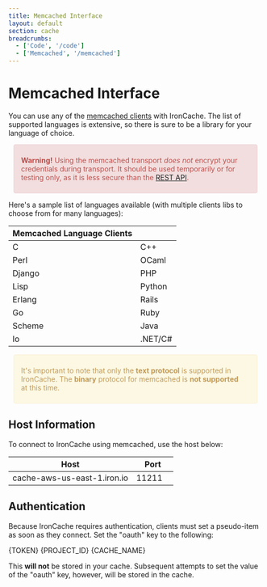 ```yaml
---
title: Memcached Interface
layout: default
section: cache
breadcrumbs:
  - ['Code', '/code']
  - ['Memcached', '/memcached']
---
```


<style type="text/css">
.alert {
  padding: 8px 35px 8px 14px;
  margin: 10px;
  color: #c09853;
  text-shadow: 0 1px 0 rgba(255, 255, 255, 0.5);
  background-color: #fcf8e3;
  border: 1px solid #fbeed5;
  -webkit-border-radius: 4px;
     -moz-border-radius: 4px;
          border-radius: 4px;
}

.alert-heading {
  color: inherit;
}

.alert .close {
  position: relative;
  top: -2px;
  right: -21px;
  line-height: 18px;
}

.alert-success {
  color: #468847;
  background-color: #dff0d8;
  border-color: #d6e9c6;
}

.alert-danger,
.alert-error {
  color: #b94a48;
  background-color: #f2dede;
  border-color: #eed3d7;
}

.alert-info {
  color: #3a87ad;
  background-color: #d9edf7;
  border-color: #bce8f1;
}

.alert-block {
  padding-top: 14px;
  padding-bottom: 14px;
  margin-top: 10px;
}

.alert-block > p,
.alert-block > ul {
  margin-bottom: 0;
}

.alert-block p + p {
  margin-top: 5px;
}
</style>

# Memcached Interface

You can use any of the [memcached clients](http://code.google.com/p/memcached/wiki/Clients) 
with IronCache. The list of supported languages is extensive, so there is 
sure to be a library for your language of choice. 

<div class="alert alert-danger">
<p>
<strong>Warning!</strong> Using the memcached transport <em>does not</em> encrypt 
your credentials during transport. It should be used temporarily or for 
testing only, as it is less secure than the <a href="/cache/reference/api">REST API</a>.
</p>
</div>

Here's a sample list of languages available (with multiple clients libs to 
choose from for many languages):

<table class="reference">
  <thead>
    <tr><th>Memcached Language Clients</th><th> </th></tr>
  </thead>
  <tbody>
    <tr>
      <td>C</td>
      <td>C++</td>
    </tr>
    <tr>
      <td>Perl</td>
      <td>OCaml</td>
    </tr>
    <tr>
      <td>Django</td>
      <td>PHP</td>
    </tr>
    <tr>
      <td>Lisp</td>
      <td>Python</td>
    </tr>
    <tr>
      <td>Erlang</td>
      <td>Rails</td>
    </tr>
    <tr>
      <td>Go</td>
      <td>Ruby</td>
    </tr>
    <tr>
      <td>Scheme</td>
      <td>Java</td>
    </tr>
    <tr>
      <td>Io</td>
      <td>.NET/C#</td>
    </tr>
  </tbody>
</table>

<div class="alert">
<p>
It's important to note that only the <strong>text protocol</strong> is 
supported in IronCache. The <strong>binary</strong> protocol for 
memcached is <strong>not supported</strong> at this time.
</p>
</div>

## Host Information
To connect to IronCache using memcached, use the host below:

<table class="reference">
  <thead>
    <tr>
      <th style="width: 75%;">Host</th>
      <th style="width: 25%;">Port</th>
    </tr>
  </thead>
  <tbody>
    <tr>
      <td>cache-aws-us-east-1.iron.io</td>
      <td>11211</td>
    </tr>
  </tbody>
</table>

## Authentication
Because IronCache requires authentication, clients must set a pseudo-item as 
soon as they connect. Set the "oauth" key to the following:

<div class="grey-box"><span class="variable token">{TOKEN}</span> <span class="variable project_id">{PROJECT_ID}</span> <span class="variable cache_name">{CACHE_NAME}</span></div>

This **will not** be stored in your cache. Subsequent attempts to set the value 
of the "oauth" key, however, will be stored in the cache.
